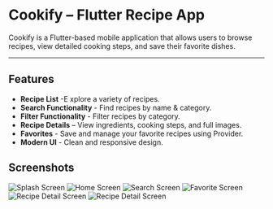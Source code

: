 # Cookify – Flutter Recipe App

Cookify is a Flutter-based mobile application that allows users to browse recipes, view detailed cooking steps, and save their favorite dishes.

---

## Features

- **Recipe List** -E xplore a variety of recipes.
- **Search Functionality** - Find recipes by name & category.
- **Filter Functionality** - Filter recipes by category.
- **Recipe Details** – View ingredients, cooking steps, and full images.
- **Favorites** - Save and manage your favorite recipes using Provider.
- **Modern UI** - Clean and responsive design.

## Screenshots

![Splash Screen](assets/home.png)
![Home Screen](assets/home.png)
![Search Screen](assets/search.png)
![Favorite Screen](assets/favorite.png)
![Recipe Detail Screen](assets/detail_with_ingredient.png)
![Recipe Detail Screen](assets/detail_with_procedure.png)
